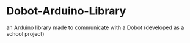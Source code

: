 # Dobot-Arduino-Library
an Arduino library made to communicate with a Dobot (developed as a school project)
